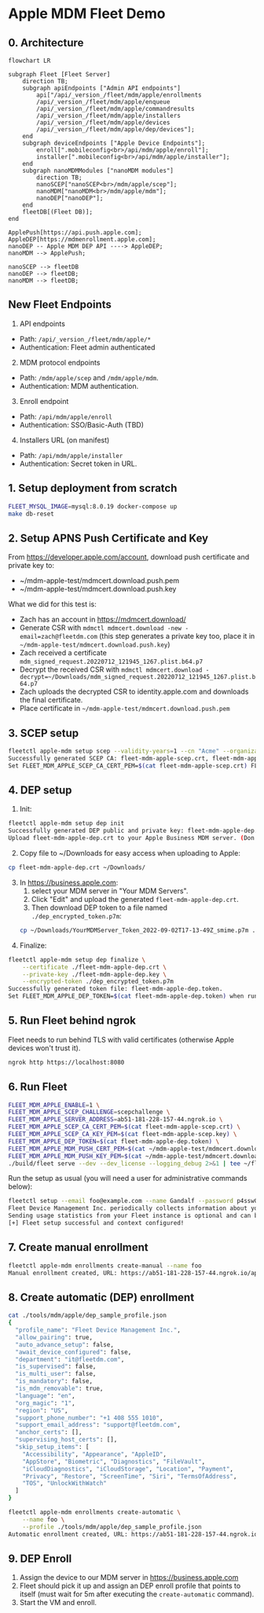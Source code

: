 # Apple MDM Fleet Demo

## 0. Architecture

```mermaid
flowchart LR

subgraph Fleet [Fleet Server]
    direction TB;
    subgraph apiEndpoints ["Admin API endpoints"]
        api["/api/_version_/fleet/mdm/apple/enrollments
        /api/_version_/fleet/mdm/apple/enqueue
        /api/_version_/fleet/mdm/apple/commandresults
        /api/_version_/fleet/mdm/apple/installers
        /api/_version_/fleet/mdm/apple/devices
        /api/_version_/fleet/mdm/apple/dep/devices"];
    end 
    subgraph deviceEndpoints ["Apple Device Endpoints"];
        enroll[".mobileconfig<br>/api/mdm/apple/enroll"];
        installer[".mobileconfig<br>/api/mdm/apple/installer"];
    end
    subgraph nanoMDMModules ["nanoMDM modules"]
        direction TB;
        nanoSCEP["nanoSCEP<br>/mdm/apple/scep"];
        nanoMDM["nanoMDM<br>/mdm/apple/mdm"];
        nanoDEP["nanoDEP"];
    end
    fleetDB[(Fleet DB)];
end

ApplePush[https://api.push.apple.com];
AppleDEP[https://mdmenrollment.apple.com];
nanoDEP -- Apple MDM DEP API ----> AppleDEP;
nanoMDM --> ApplePush;

nanoSCEP --> fleetDB
nanoDEP --> fleetDB;
nanoMDM --> fleetDB;
```

## New Fleet Endpoints

1. API endpoints
- Path: `/api/_version_/fleet/mdm/apple/*`
- Authentication: Fleet admin authenticated

2. MDM protocol endpoints
- Path: `/mdm/apple/scep` and `/mdm/apple/mdm`.
- Authentication: MDM authentication.

3. Enroll endpoint
- Path: `/api/mdm/apple/enroll`
- Authentication: SSO/Basic-Auth (TBD)

4. Installers URL (on manifest)
- Path: `/api/mdm/apple/installer`
- Authentication: Secret token in URL.

## 1. Setup deployment from scratch

```sh
FLEET_MYSQL_IMAGE=mysql:8.0.19 docker-compose up
make db-reset
```

## 2. Setup APNS Push Certificate and Key

From https://developer.apple.com/account, download push certificate and private key to:
- ~/mdm-apple-test/mdmcert.download.push.pem
- ~/mdm-apple-test/mdmcert.download.push.key

What we did for this test is:
- Zach has an account in https://mdmcert.download/
- Generate CSR with `mdmctl mdmcert.download -new -email=zach@fleetdm.com` (this step generates a private key too, place it in `~/mdm-apple-test/mdmcert.download.push.key`)
- Zach received a certificate `mdm_signed_request.20220712_121945_1267.plist.b64.p7`
- Decrypt the received CSR with `mdmctl mdmcert.download -decrypt=~/Downloads/mdm_signed_request.20220712_121945_1267.plist.b64.p7`
- Zach uploads the decrypted CSR to identity.apple.com and downloads the final certificate.
- Place certificate in `~/mdm-apple-test/mdmcert.download.push.pem`

## 3. SCEP setup

```sh
fleetctl apple-mdm setup scep --validity-years=1 --cn "Acme" --organization "Acme Inc." --organizational-unit "Acme Inc. IT" --country US
Successfully generated SCEP CA: fleet-mdm-apple-scep.crt, fleet-mdm-apple-scep.key.
Set FLEET_MDM_APPLE_SCEP_CA_CERT_PEM=$(cat fleet-mdm-apple-scep.crt) FLEET_MDM_APPLE_SCEP_CA_KEY_PEM=$(cat fleet-mdm-apple-scep.key) when running Fleet.
```

## 4. DEP setup

1. Init:
```sh
fleetctl apple-mdm setup dep init
Successfully generated DEP public and private key: fleet-mdm-apple-dep.crt, fleet-mdm-apple-dep.key
Upload fleet-mdm-apple-dep.crt to your Apple Business MDM server. (Don't forget to click "Save" after uploading it.)%
```
2. Copy file to ~/Downloads for easy access when uploading to Apple:
```sh
cp fleet-mdm-apple-dep.crt ~/Downloads/
```
3. In https://business.apple.com:
   1. select your MDM server in "Your MDM Servers".
   2. Click "Edit" and upload the generated `fleet-mdm-apple-dep.crt`.
   3. Then download DEP token to a file named `./dep_encrypted_token.p7m`:
    ```sh
    cp ~/Downloads/YourMDMServer_Token_2022-09-02T17-13-49Z_smime.p7m ./dep_encrypted_token.p7m
    ```
4. Finalize:
```sh
fleetctl apple-mdm setup dep finalize \
    --certificate ./fleet-mdm-apple-dep.crt \
    --private-key ./fleet-mdm-apple-dep.key \
    --encrypted-token ./dep_encrypted_token.p7m
Successfully generated token file: fleet-mdm-apple-dep.token.
Set FLEET_MDM_APPLE_DEP_TOKEN=$(cat fleet-mdm-apple-dep.token) when running Fleet.
```

## 5. Run Fleet behind ngrok

Fleet needs to run behind TLS with valid certificates (otherwise Apple devices won't trust it).
```sh
ngrok http https://localhost:8080
```

## 6. Run Fleet

```sh
FLEET_MDM_APPLE_ENABLE=1 \
FLEET_MDM_APPLE_SCEP_CHALLENGE=scepchallenge \
FLEET_MDM_APPLE_SERVER_ADDRESS=ab51-181-228-157-44.ngrok.io \
FLEET_MDM_APPLE_SCEP_CA_CERT_PEM=$(cat fleet-mdm-apple-scep.crt) \
FLEET_MDM_APPLE_SCEP_CA_KEY_PEM=$(cat fleet-mdm-apple-scep.key) \
FLEET_MDM_APPLE_DEP_TOKEN=$(cat fleet-mdm-apple-dep.token) \
FLEET_MDM_APPLE_MDM_PUSH_CERT_PEM=$(cat ~/mdm-apple-test/mdmcert.download.push.pem) \
FLEET_MDM_APPLE_MDM_PUSH_KEY_PEM=$(cat ~/mdm-apple-test/mdmcert.download.push.key) \
./build/fleet serve --dev --dev_license --logging_debug 2>&1 | tee ~/fleet.txt
```

Run the setup as usual (you will need a user for administrative commands below):
```sh
fleetctl setup --email foo@example.com --name Gandalf --password p4ssw0rd.123 --org-name "Fleet Device Management Inc."
Fleet Device Management Inc. periodically collects information about your instance.
Sending usage statistics from your Fleet instance is optional and can be disabled in settings.
[+] Fleet setup successful and context configured!
```

## 7. Create manual enrollment

```sh
fleetctl apple-mdm enrollments create-manual --name foo
Manual enrollment created, URL: https://ab51-181-228-157-44.ngrok.io/api/mdm/apple/enroll?id=1.
```

## 8. Create automatic (DEP) enrollment

```sh
cat ./tools/mdm/apple/dep_sample_profile.json
{
  "profile_name": "Fleet Device Management Inc.",
  "allow_pairing": true,
  "auto_advance_setup": false,
  "await_device_configured": false,
  "department": "it@fleetdm.com",
  "is_supervised": false,
  "is_multi_user": false,
  "is_mandatory": false,
  "is_mdm_removable": true,
  "language": "en",
  "org_magic": "1",
  "region": "US",
  "support_phone_number": "+1 408 555 1010",
  "support_email_address": "support@fleetdm.com",
  "anchor_certs": [],
  "supervising_host_certs": [],
  "skip_setup_items": [
    "Accessibility", "Appearance", "AppleID", 
    "AppStore", "Biometric", "Diagnostics", "FileVault",
    "iCloudDiagnostics", "iCloudStorage", "Location", "Payment",
    "Privacy", "Restore", "ScreenTime", "Siri", "TermsOfAddress",
    "TOS", "UnlockWithWatch"
  ]
}

fleetctl apple-mdm enrollments create-automatic \
    --name foo \
    --profile ./tools/mdm/apple/dep_sample_profile.json
Automatic enrollment created, URL: https://ab51-181-228-157-44.ngrok.io/api/mdm/apple/enroll?id=2.
```

## 9. DEP Enroll

1. Assign the device to our MDM server in https://business.apple.com
2. Fleet should pick it up and assign an DEP enroll profile that points to itself (must wait for 5m after executing the `create-automatic` command).
3. Start the VM and enroll.